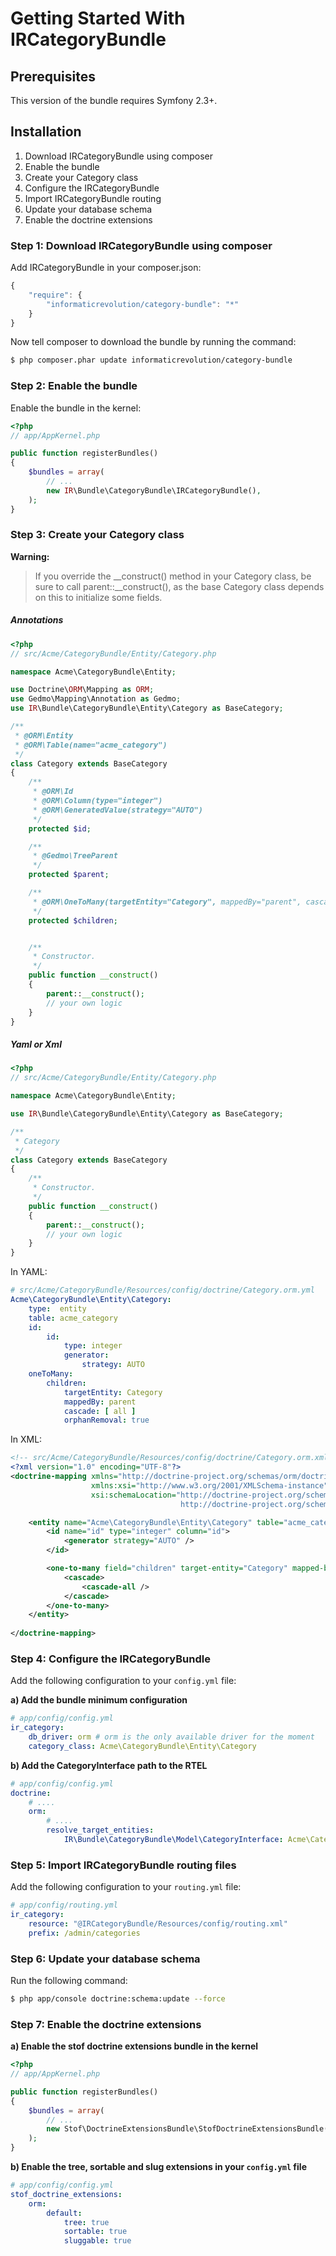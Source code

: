 Getting Started With IRCategoryBundle
=====================================

## Prerequisites

This version of the bundle requires Symfony 2.3+.

## Installation

1. Download IRCategoryBundle using composer
2. Enable the bundle
3. Create your Category class
4. Configure the IRCategoryBundle
5. Import IRCategoryBundle routing
6. Update your database schema
7. Enable the doctrine extensions

### Step 1: Download IRCategoryBundle using composer

Add IRCategoryBundle in your composer.json:

``` js
{
    "require": {
        "informaticrevolution/category-bundle": "*"
    }
}
```

Now tell composer to download the bundle by running the command:

``` bash
$ php composer.phar update informaticrevolution/category-bundle
```

### Step 2: Enable the bundle

Enable the bundle in the kernel:

``` php
<?php
// app/AppKernel.php

public function registerBundles()
{
    $bundles = array(
        // ...
        new IR\Bundle\CategoryBundle\IRCategoryBundle(),
    );
}
```

### Step 3: Create your Category class

**Warning:**

> If you override the __construct() method in your Category class, be sure
> to call parent::__construct(), as the base Category class depends on
> this to initialize some fields.

##### Annotations

``` php
<?php
// src/Acme/CategoryBundle/Entity/Category.php

namespace Acme\CategoryBundle\Entity;

use Doctrine\ORM\Mapping as ORM;
use Gedmo\Mapping\Annotation as Gedmo;
use IR\Bundle\CategoryBundle\Entity\Category as BaseCategory;

/**
 * @ORM\Entity
 * @ORM\Table(name="acme_category")
 */
class Category extends BaseCategory
{
    /**
     * @ORM\Id
     * @ORM\Column(type="integer")
     * @ORM\GeneratedValue(strategy="AUTO")
     */
    protected $id;

    /**
     * @Gedmo\TreeParent
     */
    protected $parent;

    /**
     * @ORM\OneToMany(targetEntity="Category", mappedBy="parent", cascade={"all"}, orphanRemoval=true)
     */
    protected $children;


    /**
     * Constructor.
     */  
    public function __construct()
    {
        parent::__construct();
        // your own logic
    }
}
```

##### Yaml or Xml

``` php
<?php
// src/Acme/CategoryBundle/Entity/Category.php

namespace Acme\CategoryBundle\Entity;

use IR\Bundle\CategoryBundle\Entity\Category as BaseCategory;

/**
 * Category
 */
class Category extends BaseCategory
{
    /**
     * Constructor.
     */  
    public function __construct()
    {
        parent::__construct();
        // your own logic
    }
}
```

In YAML:

``` yaml
# src/Acme/CategoryBundle/Resources/config/doctrine/Category.orm.yml
Acme\CategoryBundle\Entity\Category:
    type:  entity
    table: acme_category
    id:
        id:
            type: integer
            generator:
                strategy: AUTO
    oneToMany:
        children:
            targetEntity: Category
            mappedBy: parent
            cascade: [ all ]
            orphanRemoval: true            
```

In XML:

``` xml
<!-- src/Acme/CategoryBundle/Resources/config/doctrine/Category.orm.xml -->
<?xml version="1.0" encoding="UTF-8"?>
<doctrine-mapping xmlns="http://doctrine-project.org/schemas/orm/doctrine-mapping"
                  xmlns:xsi="http://www.w3.org/2001/XMLSchema-instance"
                  xsi:schemaLocation="http://doctrine-project.org/schemas/orm/doctrine-mapping
                                      http://doctrine-project.org/schemas/orm/doctrine-mapping.xsd">

    <entity name="Acme\CategoryBundle\Entity\Category" table="acme_category">
        <id name="id" type="integer" column="id">
            <generator strategy="AUTO" />
        </id> 

        <one-to-many field="children" target-entity="Category" mapped-by="parent" orphan-removal="true">
            <cascade>
                <cascade-all />
            </cascade>            
        </one-to-many>
    </entity>
    
</doctrine-mapping>
```

### Step 4: Configure the IRCategoryBundle

Add the following configuration to your `config.yml` file:

**a) Add the bundle minimum configuration**

``` yaml
# app/config/config.yml
ir_category:
    db_driver: orm # orm is the only available driver for the moment 
    category_class: Acme\CategoryBundle\Entity\Category
```

**b) Add the CategoryInterface path to the RTEL**

``` yaml
# app/config/config.yml
doctrine:
    # ....
    orm:
        # ....
        resolve_target_entities:
            IR\Bundle\CategoryBundle\Model\CategoryInterface: Acme\CategoryBundle\Entity\Category
```

### Step 5: Import IRCategoryBundle routing files

Add the following configuration to your `routing.yml` file:

``` yaml
# app/config/routing.yml
ir_category:
    resource: "@IRCategoryBundle/Resources/config/routing.xml"
    prefix: /admin/categories
```

### Step 6: Update your database schema

Run the following command:

``` bash
$ php app/console doctrine:schema:update --force
```

### Step 7: Enable the doctrine extensions

**a) Enable the stof doctrine extensions bundle in the kernel**

``` php
<?php
// app/AppKernel.php

public function registerBundles()
{
    $bundles = array(
        // ...
        new Stof\DoctrineExtensionsBundle\StofDoctrineExtensionsBundle(),
    );
}
```

**b) Enable the tree, sortable and slug extensions in your `config.yml` file**

``` yaml
# app/config/config.yml
stof_doctrine_extensions:
    orm:
        default:
            tree: true
            sortable: true
            sluggable: true